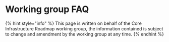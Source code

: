 # Working group FAQ

{% hint style="info" %}
This page is written on behalf of the Core Infrastructure Roadmap working group, the information contained is subject to change and amendment by the working group at any time.
{% endhint %}

